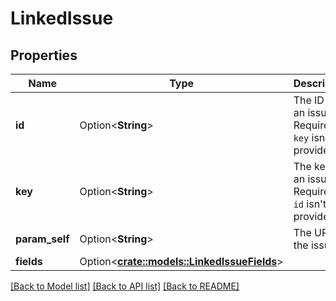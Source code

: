 # LinkedIssue

## Properties

Name | Type | Description | Notes
------------ | ------------- | ------------- | -------------
**id** | Option<**String**> | The ID of an issue. Required if `key` isn't provided. | [optional]
**key** | Option<**String**> | The key of an issue. Required if `id` isn't provided. | [optional]
**param_self** | Option<**String**> | The URL of the issue. | [optional][readonly]
**fields** | Option<[**crate::models::LinkedIssueFields**](LinkedIssue_fields.md)> |  | [optional]

[[Back to Model list]](../README.md#documentation-for-models) [[Back to API list]](../README.md#documentation-for-api-endpoints) [[Back to README]](../README.md)


